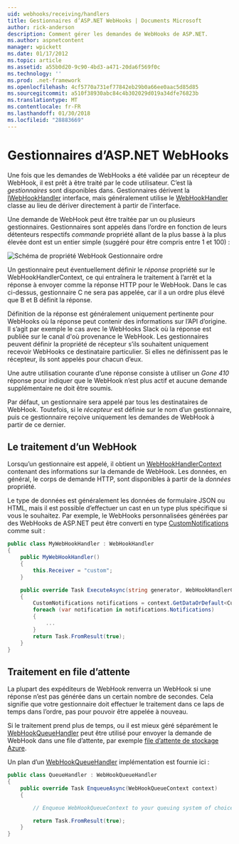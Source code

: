 ```yaml
---
uid: webhooks/receiving/handlers
title: Gestionnaires d’ASP.NET WebHooks | Documents Microsoft
author: rick-anderson
description: Comment gérer les demandes de WebHooks de ASP.NET.
ms.author: aspnetcontent
manager: wpickett
ms.date: 01/17/2012
ms.topic: article
ms.assetid: a55b0d20-9c90-4bd3-a471-20da6f569f0c
ms.technology: ''
ms.prod: .net-framework
ms.openlocfilehash: 4cf5770a731ef77842eb29b0a66ee0aac5d85d85
ms.sourcegitcommit: a510f38930abc84c4b302029d019a34dfe76823b
ms.translationtype: MT
ms.contentlocale: fr-FR
ms.lasthandoff: 01/30/2018
ms.locfileid: "28883669"
---
```

# <a name="aspnet-webhooks-handlers"></a>Gestionnaires d’ASP.NET WebHooks

Une fois que les demandes de WebHooks a été validée par un récepteur de WebHook, il est prêt à être traité par le code utilisateur. C’est là *gestionnaires* sont disponibles dans. Gestionnaires dérivent la [IWebHookHandler](https://github.com/aspnet/WebHooks/blob/master/src/Microsoft.AspNet.WebHooks.Receivers/WebHooks/WebHookHandler.cs) interface, mais généralement utilise le [WebHookHandler](https://github.com/aspnet/WebHooks/blob/master/src/Microsoft.AspNet.WebHooks.Receivers/WebHooks/WebHookHandler.cs) classe au lieu de dériver directement à partir de l’interface.

Une demande de WebHook peut être traitée par un ou plusieurs gestionnaires. Gestionnaires sont appelés dans l’ordre en fonction de leurs détenteurs respectifs *commande* propriété allant de la plus basse à la plus élevée dont est un entier simple (suggéré pour être compris entre 1 et 100) :

![Schéma de propriété WebHook Gestionnaire ordre](_static/Handlers.png)

Un gestionnaire peut éventuellement définir le *réponse* propriété sur le WebHookHandlerContext, ce qui entraînera le traitement à l’arrêt et la réponse à envoyer comme la réponse HTTP pour le WebHook. Dans le cas ci-dessus, gestionnaire C ne sera pas appelée, car il a un ordre plus élevé que B et B définit la réponse.

Définition de la réponse est généralement uniquement pertinente pour WebHooks où la réponse peut contenir des informations sur l’API d’origine. Il s’agit par exemple le cas avec le WebHooks Slack où la réponse est publiée sur le canal d'où provenance le WebHook. Les gestionnaires peuvent définir la propriété de récepteur s’ils souhaitent uniquement recevoir WebHooks ce destinataire particulier. Si elles ne définissent pas le récepteur, ils sont appelés pour chacun d’eux.

Une autre utilisation courante d’une réponse consiste à utiliser un *Gone 410* réponse pour indiquer que le WebHook n’est plus actif et aucune demande supplémentaire ne doit être soumis.

Par défaut, un gestionnaire sera appelé par tous les destinataires de WebHook. Toutefois, si le *récepteur* est définie sur le nom d’un gestionnaire, puis ce gestionnaire reçoive uniquement les demandes de WebHook à partir de ce dernier.

## <a name="processing-a-webhook"></a>Le traitement d’un WebHook

Lorsqu’un gestionnaire est appelé, il obtient un [WebHookHandlerContext](https://github.com/aspnet/WebHooks/blob/master/src/Microsoft.AspNet.WebHooks.Receivers/WebHooks/WebHookHandlerContext.cs) contenant des informations sur la demande de WebHook. Les données, en général, le corps de demande HTTP, sont disponibles à partir de la *données* propriété.

Le type de données est généralement les données de formulaire JSON ou HTML, mais il est possible d’effectuer un cast en un type plus spécifique si vous le souhaitez. Par exemple, le WebHooks personnalisées générées par des WebHooks de ASP.NET peut être converti en type [CustomNotifications](https://github.com/aspnet/WebHooks/blob/master/src/Microsoft.AspNet.WebHooks.Receivers.Custom/WebHooks/CustomNotifications.cs) comme suit :

```csharp
public class MyWebHookHandler : WebHookHandler
{
    public MyWebHookHandler()
    {
        this.Receiver = "custom";
    }

    public override Task ExecuteAsync(string generator, WebHookHandlerContext context)
    {
        CustomNotifications notifications = context.GetDataOrDefault<CustomNotifications>();
        foreach (var notification in notifications.Notifications)
        {
            ...
        }
        return Task.FromResult(true);
    }
}
```

  ## <a name="queued-processing"></a>Traitement en file d’attente

La plupart des expéditeurs de WebHook renverra un WebHook si une réponse n’est pas générée dans un certain nombre de secondes. Cela signifie que votre gestionnaire doit effectuer le traitement dans ce laps de temps dans l’ordre, pas pour pouvoir être appelée à nouveau.

Si le traitement prend plus de temps, ou il est mieux géré séparément le [WebHookQueueHandler](https://github.com/aspnet/WebHooks/blob/master/src/Microsoft.AspNet.WebHooks.Receivers/WebHooks/WebHookQueueHandler.cs) peut être utilisé pour envoyer la demande de WebHook dans une file d’attente, par exemple [file d’attente de stockage Azure](https://msdn.microsoft.com/library/azure/dd179353.aspx).

Un plan d’un [WebHookQueueHandler](https://github.com/aspnet/WebHooks/blob/master/src/Microsoft.AspNet.WebHooks.Receivers/WebHooks/WebHookQueueHandler.cs) implémentation est fournie ici :

```csharp
public class QueueHandler : WebHookQueueHandler
{
    public override Task EnqueueAsync(WebHookQueueContext context)
    {

        // Enqueue WebHookQueueContext to your queuing system of choice

        return Task.FromResult(true);
    }
}
```
